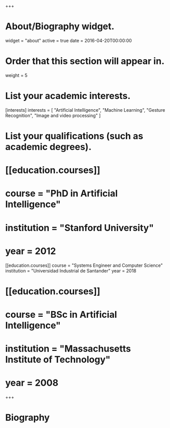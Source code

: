+++
# About/Biography widget.
widget = "about"
active = true
date = 2016-04-20T00:00:00

# Order that this section will appear in.
weight = 5

# List your academic interests.
[interests]
  interests = [
    "Artificial Intelligence",
    "Machine Learning",
    "Gesture Recognition",
    "Image and video processing"
  ]

# List your qualifications (such as academic degrees).
# [[education.courses]]
#  course = "PhD in Artificial Intelligence"
#  institution = "Stanford University"
#  year = 2012

[[education.courses]]
  course = "Systems Engineer and Computer Science"
  institution = "Universidad Industrial de Santander"
  year = 2018

# [[education.courses]]
#  course = "BSc in Artificial Intelligence"
#  institution = "Massachusetts Institute of Technology"
#  year = 2008
 
+++

# Biography
 
